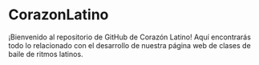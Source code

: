 # CorazonLatino
¡Bienvenido al repositorio de GitHub de Corazón Latino! Aquí encontrarás todo lo relacionado con el desarrollo de nuestra página web de clases de baile de ritmos latinos.
